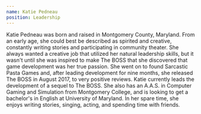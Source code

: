 ```yaml
---
name: Katie Pedneau
position: Leadership
---
```

Katie Pedneau was born and raised in Montgomery County, Maryland. 
From an early age, she could best be described as spirited and creative, constantly writing stories and participating in community theater. 
She always wanted a creative job that utilized her natural leadership skills, but it wasn't until she was inspired to make The BOSS that she discovered that game development was her true passion.
She went on to found Sarcastic Pasta Games and, after leading development for nine months, she released The BOSS in August 2017, to very positive reviews.
Katie currently leads the development of a sequel to The BOSS. 
She also has an A.A.S. in Computer Gaming and Simulation from Montgomery College, and is looking to get a bachelor's in English at University of Maryland. 
In her spare time, she enjoys writing stories, singing, acting, and spending time with friends.
